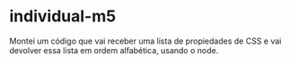 # individual-m5

Montei um código que vai receber uma lista de propiedades de CSS e vai devolver essa lista em ordem alfabética, usando o node.  
